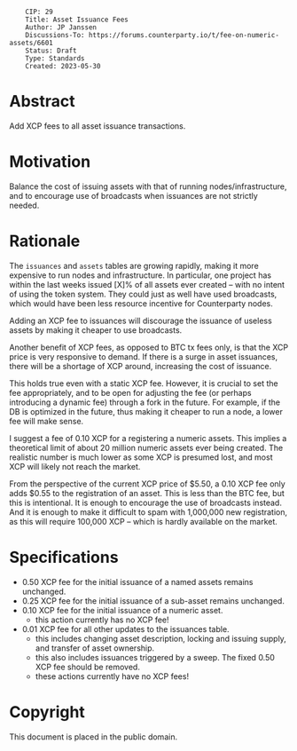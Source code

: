         CIP: 29
        Title: Asset Issuance Fees
        Author: JP Janssen
        Discussions-To: https://forums.counterparty.io/t/fee-on-numeric-assets/6601
        Status: Draft
        Type: Standards
        Created: 2023-05-30

# Abstract

Add XCP fees to all asset issuance transactions.

# Motivation

Balance the cost of issuing assets with that of running nodes/infrastructure, and to encourage use of broadcasts when issuances are not strictly needed.

# Rationale

The `issuances` and `assets` tables are growing rapidly, making it more expensive to run nodes and infrastructure. In particular, one project has within the last weeks issued [X]% of all assets ever created – with no intent of using the token system. They could just as well have used broadcasts, which would have been less resource incentive for Counterparty nodes.

Adding an XCP fee to issuances will discourage the issuance of useless assets by making it cheaper to use broadcasts.

Another benefit of XCP fees, as opposed to BTC tx fees only, is that the XCP price is very responsive to demand. If there is a surge in asset issuances, there will be a shortage of XCP around, increasing the cost of issuance.

This holds true even with a static XCP fee. However, it is crucial to set the fee appropriately, and to be open for adjusting the fee (or perhaps introducing a dynamic fee) through a fork in the future. For example, if the DB is optimized in the future, thus making it cheaper to run a node, a lower fee will make sense.

I suggest a fee of 0.10 XCP for a registering a numeric assets. This implies a theoretical limit of about 20 million numeric assets ever being created. The realistic number is much lower as some XCP is presumed lost, and most XCP will likely not reach the market.

From the perspective of the current XCP price of $5.50, a 0.10 XCP fee only adds $0.55 to the registration of an asset. This is less than the BTC fee, but this is intentional. It is enough to encourage the use of broadcasts instead. And it is enough to make it difficult to spam with 1,000,000 new registration, as this will require 100,000 XCP – which is hardly available on the market.

# Specifications

- 0.50 XCP fee for the initial issuance of a named assets remains unchanged.
- 0.25 XCP fee for the initial issuance of a sub-asset remains unchanged.
- 0.10 XCP fee for the initial issuance of a numeric asset.
  - this action currently has no XCP fee!
- 0.01 XCP fee for all other updates to the issuances table.
  - this includes changing asset description, locking and issuing supply, and transfer of asset ownership.
  - this also includes issuances triggered by a sweep. The fixed 0.50 XCP fee should be removed. 
  - these actions currently have no XCP fees!

# Copyright

This document is placed in the public domain.
